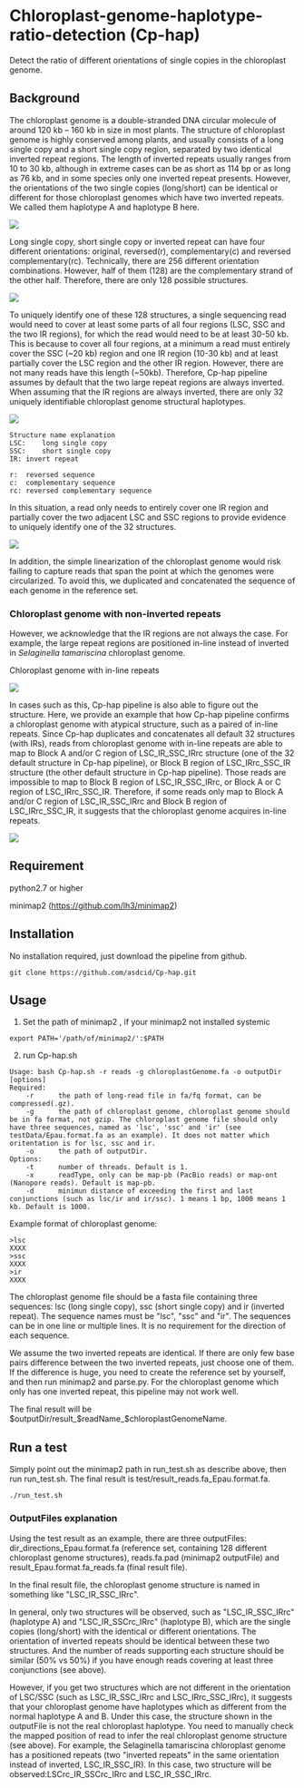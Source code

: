 # Chloroplast-genome-haplotype-ratio-detection (Cp-hap)
Detect the ratio of different orientations of single copies in the chloroplast genome. 

## Background
The chloroplast genome is a double-stranded DNA circular molecule of around 120 kb – 160 kb in size in most plants. The structure of chloroplast genome is highly conserved among plants, and usually consists of a long single copy and a short single copy region, separated by two identical inverted repeat regions. The length of inverted repeats usually ranges from 10 to 30 kb, although in extreme cases can be as short as 114 bp or as long as 76 kb, and in some species only one inverted repeat presents. However, the orientations of the two single copies (long/short) can be identical or different for those chloroplast genomes which have two inverted repeats. We called them haplotype A and haplotype B here.
<p>
  <img src="https://github.com/asdcid/figures/blob/master/Chloroplast-genome-single-copy-orientation-ratio-detection/summary.png" />
 </p>

Long single copy, short single copy or inverted repeat can have four different orientations: original, reversed(r), complementary(c) and reversed complementary(rc). Technically, there are 256 different orientation combinations. However, half of them (128) are the complementary strand of the other half. Therefore, there are only 128 possible structures.
<p>
  <img src="https://github.com/asdcid/figures/blob/master/Chloroplast-genome-single-copy-orientation-ratio-detection/equal_structure.png" />
 </p>


To uniquely identify one of these 128 structures, a single sequencing read would need to cover at least some parts of all four regions (LSC, SSC and the two IR regions), for which the read would need to be at least 30-50 kb. This is because to cover all four regions, at a minimum a read must entirely cover the SSC (~20 kb) region and one IR region (10-30 kb) and at least partially cover the LSC region and the other IR region. However, there are not many reads have this length (~50kb). Therefore, Cp-hap pipeline assumes by default that the two large repeat regions are always inverted. When assuming that the IR regions are always inverted, there are only 32 uniquely identifiable chloroplast genome structural haplotypes. 

<p>
  <img src="https://github.com/asdcid/figures/blob/master/Chloroplast-genome-single-copy-orientation-ratio-detection/Fig S1. 32 chloroplast genome sturctures.png" />
</p>

```
Structure name explanation
LSC:    long single copy
SSC:    short single copy
IR: invert repeat

r:  reversed sequence
c:  complementary sequence
rc: reversed complementary sequence
```

In this situation, a read only needs to entirely cover one IR region and partially cover the two adjacent LSC and SSC regions to provide evidence to uniquely identify one of the 32 structures.

<p>
  <img src="https://github.com/asdcid/figures/blob/master/Chloroplast-genome-single-copy-orientation-ratio-detection/mapped.png"/>
</p>


In addition, the simple linearization of the chloroplast genome would risk failing to capture reads that span the point at which the genomes were circularized. To avoid this, we duplicated and concatenated the sequence of each genome in the reference set.


### Chloroplast genome with non-inverted repeats
However, we acknowledge that the IR regions are not always the case. For example, the large repeat regions are positioned in-line instead of inverted in _Selaginella tamariscina_ chloroplast genome. 

Chloroplast genome with in-line repeats
<p>
  <img src="https://github.com/asdcid/figures/blob/master/Chloroplast-genome-single-copy-orientation-ratio-detection/hc.png"/>
</p>

In cases such as this, Cp-hap pipeline is also able to figure out the structure. Here, we provide an example that how Cp-hap pipeline confirms a chloroplast genome with atypical structure, such as a paired of in-line repeats. Since Cp-hap duplicates and concatenates all default 32 structures (with IRs), reads from chloroplast genome with in-line repeats are able to map to Block A and/or C region of LSC_IR_SSC_IRrc structure (one of the 32 default structure in Cp-hap pipeline), or Block B region of LSC_IRrc_SSC_IR structure (the other default structure in Cp-hap pipeline). Those reads are impossible to map to Block B region of LSC_IR_SSC_IRrc, or Block A or C region of LSC_IRrc_SSC_IR. Therefore, if some reads only map to Block A and/or C region of LSC_IR_SSC_IRrc and Block B region of LSC_IRrc_SSC_IR, it suggests that the chloroplast genome acquires in-line repeats. 

<p>
  <img src="https://github.com/asdcid/figures/blob/master/Chloroplast-genome-single-copy-orientation-ratio-detection/in_line_repeat.png"/>
</p>

## Requirement
python2.7 or higher

minimap2 (https://github.com/lh3/minimap2)


## Installation
No installation required, just download the pipeline from github.
```
git clone https://github.com/asdcid/Cp-hap.git
```

## Usage
1. Set the path of minimap2 , if your minimap2 not installed systemic 
```
export PATH='/path/of/minimap2/':$PATH
```
2. run Cp-hap.sh
```
Usage: bash Cp-hap.sh -r reads -g chloroplastGenome.fa -o outputDir [options]
Required:
    -r      the path of long-read file in fa/fq format, can be compressed(.gz).
    -g      the path of chloroplast genome, chloroplast genome should be in fa format, not gzip. The chloroplast genome file should only have three sequences, named as 'lsc', 'ssc' and 'ir' (see testData/Epau.format.fa as an example). It does not matter which oritentation is for lsc, ssc and ir.
    -o      the path of outputDir.
Options:
    -t      number of threads. Default is 1.
    -x      readType, only can be map-pb (PacBio reads) or map-ont (Nanopore reads). Default is map-pb.
    -d      minimun distance of exceeding the first and last conjunctions (such as lsc/ir and ir/ssc). 1 means 1 bp, 1000 means 1 kb. Default is 1000.
```

Example format of chloroplast genome:
```
>lsc
XXXX
>ssc
XXXX
>ir
XXXX
```

The chloroplast genome file should be a fasta file containing three sequences: lsc (long single copy), ssc (short single copy) and ir (inverted repeat). The sequence names must be "lsc", "ssc" and "ir". The sequences can be in one line or multiple lines. It is no requirement for the direction of each sequence.

We assume the two inverted repeats are identical. If there are only few base pairs difference between the two inverted repeats, just choose one of them. If the difference is huge, you need to create the reference set by yourself, and then run minimap2 and parse.py. For the chloroplast genome which only has one inverted repeat, this pipeline may not work well.


The final result will be $outputDir/result_$readName_$chloroplastGenomeName.

## Run a test
Simply point out the minimap2 path in run_test.sh as describe above, then run run_test.sh. The final result is test/result_reads.fa_Epau.format.fa.
```
./run_test.sh
```

### OutputFiles explanation
Using the test result as an example, there are three outputFiles: dir_directions_Epau.format.fa (reference set, containing 128 different chloroplast genome structures), reads.fa.pad (minimap2 outputFile) and result_Epau.format.fa_reads.fa (final result file).

In the final result file, the chloroplast genome structure is named in something like "LSC_IR_SSC_IRrc".

In general, only two structures will be observed, such as "LSC_IR_SSC_IRrc" (haplotype A) and "LSC_IR_SSCrc_IRrc" (haplotype B), which are the single copies (long/short) with the identical or different orientations. The orientation of inverted repeats should be identical between these two structures. And the number of reads supporting each structure should be similar (50% vs 50%) if you have enough reads covering at least three conjunctions (see above).

However, if you get two structures which are not different in the orientation of LSC/SSC (such as LSC_IR_SSC_IRrc and LSC_IRrc_SSC_IRrc), it suggests that your chloroplast genome have haplotypes which as different from the normal haplotype A and B. Under this case, the structure shown in the outputFile is not the real chloroplast haplotype. You need to manually check the mapped position of read to infer the real chloroplast genome structure (see above). For example, the Selaginella tamariscina chloroplast genome has a positioned repeats (two "inverted repeats" in the same orientation instead of inverted, LSC_IR_SSC_IR). In this case, two structure will be observed:LSCrc_IR_SSCrc_IRrc and LSC_IR_SSC_IRrc.

